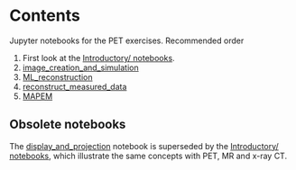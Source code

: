 # Contents

Jupyter notebooks for the PET exercises. Recommended order

1. First look at the [Introductory/ notebooks](../Introductory/).
2. [image\_creation\_and\_simulation](image_creation_and_simulation.ipynb)
3. [ML\_reconstruction](ML_reconstruction.ipynb)
4. [reconstruct\_measured\_data](reconstruct_measured_data.ipynb)
5. [MAPEM](MAPEM.ipynb)


## Obsolete notebooks

The [display\_and\_projection](display_and_projection.ipynb) notebook is superseded by the [Introductory/ notebooks](../Introductory/), which illustrate the same concepts with PET, MR and x-ray CT.